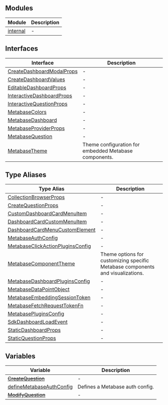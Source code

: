 ## Modules

| Module | Description |
| ------ | ------ |
| [internal](internal.md) | - |

## Interfaces

| Interface | Description |
| ------ | ------ |
| [CreateDashboardModalProps](CreateDashboardModalProps.md) | - |
| [CreateDashboardValues](CreateDashboardValues.md) | - |
| [EditableDashboardProps](EditableDashboardProps.md) | - |
| [InteractiveDashboardProps](InteractiveDashboardProps.md) | - |
| [InteractiveQuestionProps](InteractiveQuestionProps.md) | - |
| [MetabaseColors](MetabaseColors.md) | - |
| [MetabaseDashboard](MetabaseDashboard.md) | - |
| [MetabaseProviderProps](MetabaseProviderProps.md) | - |
| [MetabaseQuestion](MetabaseQuestion.md) | - |
| [MetabaseTheme](MetabaseTheme.md) | Theme configuration for embedded Metabase components. |

## Type Aliases

| Type Alias | Description |
| ------ | ------ |
| [CollectionBrowserProps](CollectionBrowserProps.md) | - |
| [CreateQuestionProps](CreateQuestionProps.md) | - |
| [CustomDashboardCardMenuItem](CustomDashboardCardMenuItem.md) | - |
| [DashboardCardCustomMenuItem](DashboardCardCustomMenuItem.md) | - |
| [DashboardCardMenuCustomElement](DashboardCardMenuCustomElement.md) | - |
| [MetabaseAuthConfig](MetabaseAuthConfig.md) | - |
| [MetabaseClickActionPluginsConfig](MetabaseClickActionPluginsConfig.md) | - |
| [MetabaseComponentTheme](MetabaseComponentTheme.md) | Theme options for customizing specific Metabase components and visualizations. |
| [MetabaseDashboardPluginsConfig](MetabaseDashboardPluginsConfig.md) | - |
| [MetabaseDataPointObject](MetabaseDataPointObject.md) | - |
| [MetabaseEmbeddingSessionToken](MetabaseEmbeddingSessionToken.md) | - |
| [MetabaseFetchRequestTokenFn](MetabaseFetchRequestTokenFn.md) | - |
| [MetabasePluginsConfig](MetabasePluginsConfig.md) | - |
| [SdkDashboardLoadEvent](SdkDashboardLoadEvent.md) | - |
| [StaticDashboardProps](StaticDashboardProps.md) | - |
| [StaticQuestionProps](StaticQuestionProps.md) | - |

## Variables

| Variable | Description |
| ------ | ------ |
| [~~CreateQuestion~~](CreateQuestion.md) | - |
| [defineMetabaseAuthConfig](defineMetabaseAuthConfig.md) | Defines a Metabase auth config. |
| [~~ModifyQuestion~~](ModifyQuestion.md) | - |
